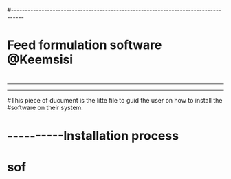 #----------------------------------------------------------------------------------
# Feed formulation software @Keemsisi
# 
-------------------------------------------------------------------------------
-------
#This piece of ducument is the litte file to guid the user on how to install the #software on their system.

# ----------Installation process
# sof

